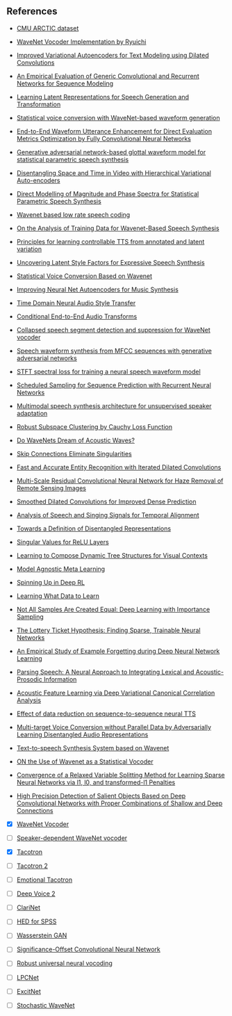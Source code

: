 <h2> References </h2>


* [CMU ARCTIC dataset](http://festvox.org/cmu_arctic/)

* [WaveNet Vocoder Implementation by Ryuichi](https://github.com/r9y9/wavenet_vocoder)

* [Improved Variational Autoencoders for Text Modeling using Dilated Convolutions](https://arxiv.org/pdf/1702.08139.pdf)

* [An Empirical Evaluation of Generic Convolutional and Recurrent Networks for Sequence Modeling](https://arxiv.org/pdf/1803.01271.pdf)

* [Learning Latent Representations for Speech Generation and Transformation](https://arxiv.org/pdf/1704.04222.pdf)

* [Statistical voice conversion with WaveNet-based waveform generation](https://pdfs.semanticscholar.org/ac7a/d4a80e5b0aac54ede084f93d3c3252d1b988.pdf)

* [End-to-End Waveform Utterance Enhancement for Direct Evaluation Metrics Optimization by Fully Convolutional Neural Networks](https://ieeexplore.ieee.org/stamp/stamp.jsp?tp=&arnumber=8331910)

* [Generative adversarial network-based glottal waveform model for statistical parametric speech synthesis](https://research.aalto.fi/files/15742197/bollepalli_interspeech1288.pdf)

* [Disentangling Space and Time in Video with Hierarchical Variational Auto-encoders](https://arxiv.org/pdf/1612.04440.pdf)

* [Direct Modelling of Magnitude and Phase Spectra for Statistical Parametric Speech Synthesis](http://www.cstr.ed.ac.uk/downloads/publications/2017/1647.PDF)

* [Wavenet based low rate speech coding](https://arxiv.org/pdf/1712.01120.pdf)

* [On the Analysis of Training Data for Wavenet-Based Speech Synthesis](http://mirlab.org/conference_papers/International_Conference/ICASSP%202018/pdfs/0005684.pdf)

* [Principles for learning controllable TTS from annotated and latent variation](https://www.isca-speech.org/archive/Interspeech_2017/pdfs/0171.PDF)

* [Uncovering Latent Style Factors for Expressive Speech Synthesis](https://arxiv.org/pdf/1711.00520.pdf)

* [Statistical Voice Conversion Based on Wavenet](http://mirlab.org/conference_papers/International_Conference/ICASSP%202018/pdfs/0005289.pdf)

* [Improving Neural Net Autoencoders for Music Synthesis](http://www.aes.org/tmpFiles/elib/20190115/19243.pdf)

* [Time Domain Neural Audio Style Transfer](https://arxiv.org/pdf/1711.11160.pdf)

* [Conditional End-to-End Audio Transforms](https://arxiv.org/pdf/1804.00047.pdf)

* [Collapsed speech segment detection and suppression for WaveNet vocoder](https://arxiv.org/pdf/1804.11055.pdf)

* [Speech waveform synthesis from MFCC sequences with generative adversarial networks](https://arxiv.org/pdf/1804.00920.pdf)

* [STFT spectral loss for training a neural speech waveform model](https://arxiv.org/abs/1810.11945)

* [Scheduled Sampling for Sequence Prediction with Recurrent Neural Networks](https://arxiv.org/pdf/1506.03099.pdf)

* [Multimodal speech synthesis architecture for unsupervised speaker adaptation](https://arxiv.org/pdf/1808.06288.pdf)

* [Robust Subspace Clustering by Cauchy Loss Function](https://ieeexplore.ieee.org/stamp/stamp.jsp?tp=&arnumber=8532126)

* [Do WaveNets Dream of Acoustic Waves?](https://arxiv.org/pdf/1802.08370.pdf)

* [Skip Connections Eliminate Singularities](https://arxiv.org/pdf/1701.09175.pdf)

* [Fast and Accurate Entity Recognition with Iterated Dilated Convolutions](https://arxiv.org/pdf/1702.02098.pdf)

* [Multi-Scale Residual Convolutional Neural Network for Haze Removal of Remote Sensing Images](https://www.mdpi.com/2072-4292/10/6/945)

* [Smoothed Dilated Convolutions for Improved Dense Prediction](https://arxiv.org/pdf/1808.08931.pdf)

* [Analysis of Speech and Singing Signals for Temporal Alignment](http://www.apsipa.org/proceedings/2018/pdfs/0001893.pdf)

* [Towards a Definition of Disentangled Representations](https://arxiv.org/pdf/1812.02230.pdf)

* [Singular Values for ReLU Layers](https://arxiv.org/pdf/1812.02566.pdf)

* [Learning to Compose Dynamic Tree Structures for Visual Contexts](https://arxiv.org/pdf/1812.01880.pdf)

* [Model Agnostic Meta Learning](https://arxiv.org/pdf/1703.03400)

* [Spinning Up in Deep RL](https://blog.openai.com/spinning-up-in-deep-rl/)

* [Learning What Data to Learn](https://arxiv.org/pdf/1702.08635)

* [Not All Samples Are Created Equal: Deep Learning with Importance Sampling](https://arxiv.org/pdf/1803.00942)

* [The Lottery Ticket Hypothesis: Finding Sparse, Trainable Neural Networks](https://arxiv.org/pdf/1803.03635)

* [An Empirical Study of Example Forgetting during Deep Neural Network Learning](https://arxiv.org/pdf/1812.05159)

* [Parsing Speech: A Neural Approach to Integrating Lexical and Acoustic-Prosodic Information](http://www.aclweb.org/anthology/N18-1007)

* [Acoustic Feature Learning via Deep Variational Canonical Correlation Analysis](https://arxiv.org/pdf/1708.04673.pdf)

* [Effect of data reduction on sequence-to-sequence neural TTS](https://arxiv.org/pdf/1811.06315.pdf)

* [Multi-target Voice Conversion without Parallel Data by Adversarially Learning Disentangled Audio Representations](https://arxiv.org/pdf/1804.02812.pdf)

* [Text-to-speech Synthesis System based on Wavenet](https://pdfs.semanticscholar.org/d041/86169572f77189983af9ede3e2301e9c45c0.pdf)

* [ON the Use of Wavenet as a Statistical Vocoder](https://www.csd.uoc.gr/~nagaraj/papers/WaveNet.pdf)

* [Convergence of a Relaxed Variable Splitting Method for Learning Sparse Neural Networks via l1, l0, and transformed-l1 Penalties](https://arxiv.org/pdf/1812.05719.pdf)

* [High Precision Detection of Salient Objects Based on Deep Convolutional Networks with Proper Combinations of Shallow and Deep Connections](https://www.mdpi.com/2073-8994/11/1/5)

- [X] [WaveNet Vocoder](https://arxiv.org/pdf/1609.03499.pdf) 

- [ ] [Speaker-dependent WaveNet vocoder](https://pdfs.semanticscholar.org/487a/a8076bf3c0edb4134759e1ddf09d64f21476.pdf)

- [X] [Tacotron](https://arxiv.org/pdf/1703.10135.pdf)

- [ ] [Tacotron 2](https://arxiv.org/pdf/1712.05884.pdf)

- [ ] [Emotional Tacotron](https://arxiv.org/pdf/1711.05447.pdf)

- [ ] [Deep Voice 2](https://arxiv.org/pdf/1705.08947.pdf)

- [ ] [ClariNet](https://arxiv.org/pdf/1807.07281.pdf)

- [ ] [HED for SPSS](http://srikanthr.in/interspeech_2017_paper.pdf)

- [ ] [Wasserstein GAN](https://arxiv.org/pdf/1807.11679.pdf)

- [ ] [Significance-Offset Convolutional Neural Network](https://arxiv.org/pdf/1703.04122.pdf)

- [ ] [Robust universal neural vocoding](https://arxiv.org/pdf/1811.06292.pdf)

- [ ] [LPCNet](https://jmvalin.ca/papers/lpcnet_icassp2019.pdf)

- [ ] [ExcitNet](https://arxiv.org/pdf/1811.04769.pdf)

- [ ] [Stochastic WaveNet](https://arxiv.org/pdf/1806.06116.pdf)